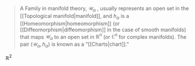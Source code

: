 >A Family in manifold theory, $\mathcal{U}_\alpha$ , usually represents an open set in the [[Topological manifold|manifold]], and $h_\alpha$ is a [[Homeomorphism|homeomorphism]] (or [[Diffeomorphism|diffeomorphism]] in the case of smooth manifolds) that maps $\mathcal{U}_\alpha$ to an open set in $\mathbb{R}^n$ (or $\mathbb{C}^n$ for complex manifolds). The pair $(\mathcal{U}_\alpha, h_\alpha)$ is known as a "[[Charts|chart]]."


$\mathbb{R}^{2}$ 
